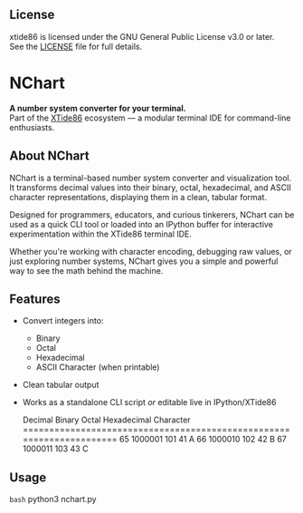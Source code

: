 ## License

xtide86 is licensed under the GNU General Public License v3.0 or later.  
See the [LICENSE](./LICENSE) file for full details.

# NChart

**A number system converter for your terminal.**  
Part of the [XTide86](https://github.com/logicmagix/XTide86) ecosystem — a modular terminal IDE for command-line enthusiasts.

## About NChart

NChart is a terminal-based number system converter and visualization tool.
It transforms decimal values into their binary, octal, hexadecimal, and ASCII character representations, displaying them in a clean, tabular format.

Designed for programmers, educators, and curious tinkerers, NChart can be used as a quick CLI tool or loaded into an IPython buffer for interactive experimentation within the XTide86 terminal IDE.

Whether you're working with character encoding, debugging raw values, or just exploring number systems, NChart gives you a simple and powerful way to see the math behind the machine.

## Features

- Convert integers into:
  - Binary
  - Octal
  - Hexadecimal
  - ASCII Character (when printable)
- Clean tabular output
- Works as a standalone CLI script *or* editable live in IPython/XTide86

  Decimal      Binary       Octal       Hexadecimal     Character
=====================================================================
        65       1000001         101             41              A
        66       1000010         102             42              B
        67       1000011         103             43              C


## Usage

```bash```
python3 nchart.py




